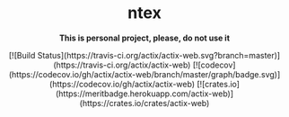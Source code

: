 <div align="center">
 <p><h1>ntex</h1> </p>
  <p><strong>This is personal project, please, do not use it</strong> </p>
  <p>
[![Build Status](https://travis-ci.org/actix/actix-web.svg?branch=master)](https://travis-ci.org/actix/actix-web) 
[![codecov](https://codecov.io/gh/actix/actix-web/branch/master/graph/badge.svg)](https://codecov.io/gh/actix/actix-web) 
[![crates.io](https://meritbadge.herokuapp.com/actix-web)](https://crates.io/crates/actix-web)
  </p>
</div>

